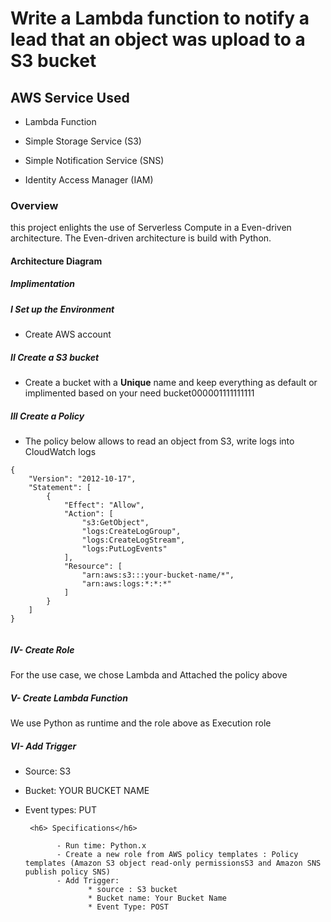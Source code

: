 # Write a Lambda function to notify a lead that an object was upload to a S3 bucket

## AWS Service Used

* Lambda Function

* Simple Storage Service (S3)

* Simple Notification Service (SNS)

* Identity Access Manager (IAM)

### Overview
this project enlights the use of Serverless Compute in a  Even-driven architecture. The Even-driven architecture is build with Python.

####  Architecture Diagram 



##### Implimentation

##### I Set up the Environment 

* Create AWS account

##### II Create a S3 bucket

* Create a bucket with a **Unique** name and keep everything as default or implimented based on your need bucket000001111111111

##### III Create a Policy

* The policy below allows to read an object from S3,  write logs into CloudWatch logs
```
{
    "Version": "2012-10-17",
    "Statement": [
        {
            "Effect": "Allow",
            "Action": [
                "s3:GetObject",
                "logs:CreateLogGroup",
                "logs:CreateLogStream",
                "logs:PutLogEvents"
            ],
            "Resource": [
                "arn:aws:s3:::your-bucket-name/*",
                "arn:aws:logs:*:*:*"
            ]
        }
    ]
}


```

##### IV- Create Role

For the use case, we chose Lambda and Attached the policy above


##### V- Create Lambda Function

We use Python as runtime  and the role above as Execution role

##### VI- Add Trigger
* Source: S3
* Bucket: YOUR BUCKET NAME
* Event types: PUT

       <h6> Specifications</h6>
            
             - Run time: Python.x
             - Create a new role from AWS policy templates : Policy templates (Amazon S3 object read-only permissionsS3 and Amazon SNS publish policy SNS)
             - Add Trigger:
                    * source : S3 bucket
                    * Bucket name: Your Bucket Name
                    * Event Type: POST


